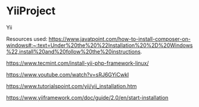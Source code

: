 # YiiProject
Yii 


Resources used:
https://www.javatpoint.com/how-to-install-composer-on-windows#:~:text=Under%20the%20%22Installation%20%2D%20Windows%22,install%20and%20follow%20the%20instructions.

https://www.tecmint.com/install-yii-php-framework-linux/

https://www.youtube.com/watch?v=sRJ6GYiCwkI

https://www.tutorialspoint.com/yii/yii_installation.htm

https://www.yiiframework.com/doc/guide/2.0/en/start-installation


